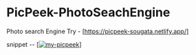 # PicPeek-PhotoSeachEngine
Photo search  Engine
Try - [https://picpeek-sougata.netlify.app/]

snippet -- [<a href="https://ibb.co/59k561b"><img src="https://i.ibb.co/TT1Hkw9/my-picpeek.png" alt="my-picpeek" border="0"></a>]
